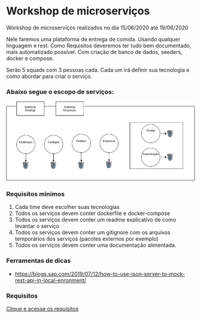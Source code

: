 # Workshop de microserviços

Workshop de microserviços realizados no dia 15/06/2020 até 19/06/2020

Nele faremos uma plataforma de entrega de comida. Usando qualquer linguagem e rest.
Como Requisitos deveremos ter tudo bem documentado, mais automatizado possível. Com criação de banco de dados, seeders, docker e compose.

Serão 5 squads com 3 pessoas cada. Cada um irá definir sua tecnologia e como abordar para criar o serviço.

### Abaixo segue o escopo de serviços:

![Serviços](https://github.com/coopersystem-fsd/microservices-workshop/blob/master/Files/hardHungry.jpg?raw=true "Serviços")

### Requisitos minímos

1. Cada time deve escolher suas tecnologias
2. Todos os serviços devem conter dockerfile e docker-compose
3. Todos os serviços devem conter um readme explicativo de como levantar o serviço
4. Todos os serviços devem conter um gitignore com os arquivos temporários dos serviços (pacotes externos por exemplo)
5. Todos os serviços devem conter uma documentação alimentada.

### Ferramentas de dicas

- https://blogs.sap.com/2019/07/12/how-to-use-json-server-to-mock-rest-api-in-local-enronment/

### Requisitos

[Clique e acesse os requisitos](https://github.com/coopersystem-fsd/microservices-workshop/blob/master/requisitos.md "Clique e acesse os requisitos")